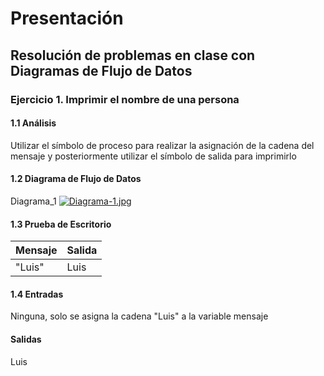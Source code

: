 # Presentación
## Resolución de problemas en clase con Diagramas de Flujo de Datos
### Ejercicio 1. Imprimir el nombre de una persona
#### 1.1 Análisis
Utilizar el símbolo de proceso para realizar la asignación de la cadena del mensaje y posteriormente utilizar el símbolo de salida para imprimirlo
#### 1.2 Diagrama de Flujo de Datos
Diagrama_1
[![Diagrama-1.jpg](https://i.postimg.cc/59Tsd7bw/Diagrama-1.jpg)](https://postimg.cc/WtmG07D3)
#### 1.3 Prueba de Escritorio
| Mensaje | Salida |
| ----------- | ----------- |
| "Luis" | Luis |
#### 1.4 Entradas
Ninguna, solo se asigna la cadena "Luis" a la variable mensaje
#### Salidas
Luis

